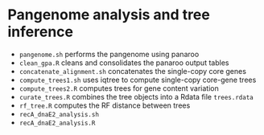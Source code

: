 # Pangenome analysis and tree inference

- `pangenome.sh` performs the pangenome using panaroo
- `clean_gpa.R` cleans and consolidates the panaroo output tables
- `concatenate_alignment.sh` concatenates the single-copy core genes
- `compute_trees1.sh` uses iqtree to compute single-copy core-gene trees
- `compute_trees2.R` computes trees for gene content variation
- `curate_trees.R` combines the tree objects into a Rdata file `trees.rdata`
- `rf_tree.R` computes the RF distance between trees
- `recA_dnaE2_analysis.sh`
- `recA_dnaE2_analysis.R`

